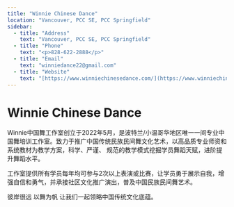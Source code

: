 ```yaml
---
title: "Winnie Chinese Dance"
location: "Vancouver, PCC SE, PCC Springfield"
sidebar:
  - title: "Address"
    text: "Vancouver, PCC SE, PCC Springfield"
  - title: "Phone"
    text: "<p>828-622-2888</p>"
  - title: "Email"
    text: "​winniedance22@gmail.com"
  - title: "Website"
    text: "[https://www.winniechinesedance.com/](https://www.winniechinesedance.com/)"
---
```


# Winnie Chinese Dance
​​
Winnie中国舞工作室创立于2022年5月，是波特兰/小温哥华地区唯一一间专业中国舞培训工作室。致力于推广中国传统民族民间舞文化艺术，以高品质专业师资和系统教材为教学方案，科学、严谨、 规范的教学模式挖掘学员舞蹈天赋，进阶提升舞蹈水平。

工作室提供所有学员每年均可参与2次以上表演或比赛，让学员勇于展示自我，增强自信和勇气，并承接社区文化推广演出，普及中国民族民间舞艺术。

彼岸很远 以舞为帆  让我们一起领略中国传统文化底蕴。
